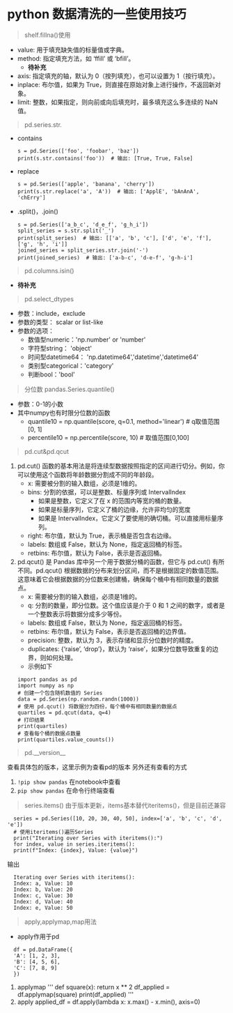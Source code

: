# python 数据清洗的一些使用技巧
> shelf.fillna()使用
- value: 用于填充缺失值的标量值或字典。
- method: 指定填充方法，如 ‘ffill’ 或 ‘bfill’。
    - **待补充**
- axis: 指定填充的轴，默认为 0（按列填充），也可以设置为 1（按行填充）。
- inplace: 布尔值，如果为 True，则直接在原始对象上进行操作，不返回新对象。
- limit: 整数，如果指定，则向前或向后填充时，最多填充这么多连续的 NaN 值。

> pd.series.str.
- contains
  	```
    s = pd.Series(['foo', 'foobar', 'baz'])
	print(s.str.contains('foo'))  # 输出: [True, True, False]
    ```
- replace
	```
    s = pd.Series(['apple', 'banana', 'cherry'])
	print(s.str.replace('a', 'A'))  # 输出: ['ApplE', 'bAnAnA', 'chErry']
    ```
- .split()，.join() 
    ```
    s = pd.Series(['a_b_c', 'd_e_f', 'g_h_i'])
	split_series = s.str.split('_')
	print(split_series)  # 输出: [['a', 'b', 'c'], ['d', 'e', 'f'], ['g', 'h', 'i']]
	joined_series = split_series.str.join('-')
	print(joined_series)  # 输出: ['a-b-c', 'd-e-f', 'g-h-i']
    ```
> pd.columns.isin()
- **待补充**
> pd.select_dtypes
- 参数：include，exclude
- 参数的类型： scalar or list-like
- 参数的选项： 
    - 数值型numeric：'np.number' or 'number'
    - 字符型string： 'object'
    - 时间型datetime64： 'np.datetime64','datetime','datetime64'
    - 类别型categorical：'category'
    - 判断bool：'bool'

> 分位数 pandas.Series.quantile()
- 参数：0-1的小数
- 其中numpy也有时限分位数的函数
    - quantile10 = np.quantile(score, q=0.1, method='linear')  # q取值范围[0, 1]
    - percentile10 = np.percentile(score, 10)  # 取值范围[0,100]

> pd.cut&pd.qcut
1. pd.cut() 函数的基本用法是将连续型数据按照指定的区间进行切分。例如，你可以使用这个函数将年龄数据分割成不同的年龄段。
    - x: 需要被分割的输入数组，必须是1维的。
    - bins: 分割的依据，可以是整数、标量序列或 IntervalIndex
        - 如果是整数，它定义了在 x 的范围内等宽的桶的数量。
        - 如果是标量序列，它定义了桶的边缘，允许非均匀的宽度
        - 如果是 IntervalIndex，它定义了要使用的确切桶。可以直接用标量序列。
    - right: 布尔值，默认为 True，表示桶是否包含右边缘。
    - labels: 数组或 False，默认为 None，指定返回桶的标签。
    - retbins: 布尔值，默认为 False，表示是否返回桶。
1. pd.qcut() 是 Pandas 库中另一个用于数据分桶的函数，但它与 pd.cut() 有所不同。pd.qcut() 根据数据的分布来划分区间，而不是根据固定的数值范围。这意味着它会根据数据的分位数来创建桶，确保每个桶中有相同数量的数据点。
    - x: 需要被分割的输入数组，必须是1维的。
    - q: 分割的数量，即分位数。这个值应该是介于 0 和 1 之间的数字，或者是一个整数表示将数据分成多少等份。
    - labels: 数组或 False，默认为 None，指定返回桶的标签。
    - retbins: 布尔值，默认为 False，表示是否返回桶的边界值。
    - precision: 整数，默认为 3，表示存储和显示分位数时的精度。
    - duplicates: {‘raise’, ‘drop’}，默认为 ‘raise’，如果分位数导致重复的边界，则如何处理。
    - 示例如下
    ``` {.line-numbers}
    import pandas as pd
    import numpy as np
    # 创建一个包含随机数值的 Series
    data = pd.Series(np.random.randn(1000))
    # 使用 pd.qcut() 将数据分为四份，每个桶中有相同数量的数据点
    quartiles = pd.qcut(data, q=4)
    # 打印结果
    print(quartiles)
    # 查看每个桶的数据点数量
    print(quartiles.value_counts())
    ```
> pd.\_\_version\_\_
  
  查看具体包的版本，这里示例为查看pd的版本
  另外还有查看的方式
  1. `!pip show pandas` 在notebook中查看
  2. `pip show pandas` 在命令行终端查看

> series.items()
  由于版本更新，items基本替代iteritems()，但是目前还兼容
  ```
    series = pd.Series([10, 20, 30, 40, 50], index=['a', 'b', 'c', 'd', 'e'])
    # 使用iteritems()遍历Series
    print("Iterating over Series with iteritems():")
    for index, value in series.iteritems():
    print(f"Index: {index}, Value: {value}")
  ```
  输出
  ```
    Iterating over Series with iteritems():
    Index: a, Value: 10
    Index: b, Value: 20
    Index: c, Value: 30
    Index: d, Value: 40
    Index: e, Value: 50
  ```

> apply,applymap,map用法
  - apply作用于pd

  ```
    df = pd.DataFrame({
    'A': [1, 2, 3],
    'B': [4, 5, 6],
    'C': [7, 8, 9]
    })
  ``` 
  1. applymap 
  '''
  def square(x):
    return x ** 2
  df_applied = df.applymap(square)
  print(df_applied)
  '''
  2. apply
   applied_df = df.apply(lambda x: x.max() - x.min(), axis=0)